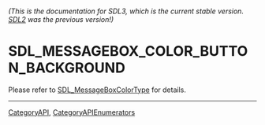 ###### (This is the documentation for SDL3, which is the current stable version. [SDL2](https://wiki.libsdl.org/SDL2/) was the previous version!)
# SDL_MESSAGEBOX_COLOR_BUTTON_BACKGROUND

Please refer to [SDL_MessageBoxColorType](SDL_MessageBoxColorType) for details.

----
[CategoryAPI](CategoryAPI), [CategoryAPIEnumerators](CategoryAPIEnumerators)

